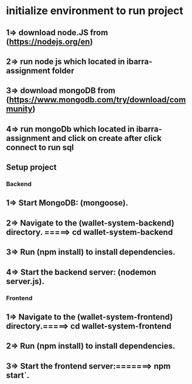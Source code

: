 # initialize environment to run project


## 1=> download node.JS from (https://nodejs.org/en)
## 2=> run node js which located in ibarra-assignment folder
## 3=> download mongoDB from (https://www.mongodb.com/try/download/community)
## 4=> run mongoDb which located in ibarra-assignment and click on create after click connect to run sql 

## Setup project

### Backend

## 1=> Start MongoDB: (mongoose).
## 2=> Navigate to the (wallet-system-backend) directory. =====> cd wallet-system-backend
## 3=> Run (npm install) to install dependencies.
## 4=> Start the backend server: (nodemon server.js).



### Frontend

## 1=>  Navigate to the (wallet-system-frontend) directory.=====> cd wallet-system-frontend
## 2=>  Run (npm install) to install dependencies.
## 3=>  Start the frontend server:=======> npm start`.
